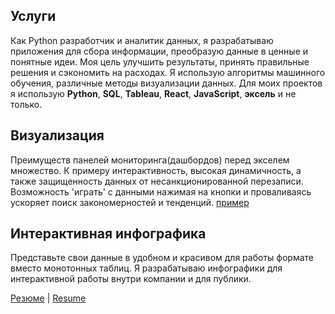 
## Услуги

Как Python разработчик и аналитик данных, я разрабатываю приложения для сбора информации, преобразую данные в ценные и понятные идеи. Моя цель улучшить результаты, принять правильные решения и сэкономить на расходах.
Я использую алгоритмы машинного обучения, различные методы визуализации данных. Для моих проектов я использую **Python**, **SQL**, **Tableau**, **React**, **JavaScript**, **эксель** и не только.


## Визуализация

Преимуществ панелей мониторинга(дашбордов) перед экселем множество. К примеру интерактивность, высокая динамичность, а также защищенность данных от несанкционированной перезаписи. 
Возможность 'играть' с данными нажимая на кнопки и проваливаясь ускоряет поиск закономерностей и тенденций.
[пример](dashboards/index.html)

## Интерактивная инфографика

Представьте свои данные в удобном и красивом для работы формате вместо монотонных таблиц. 
Я разрабатываю инфографики для интерактивной работы внутри компании и для публики.


[Резюме](ru/cv_ru.pdf) | [Resume](en/cv_en.pdf)


